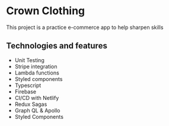 # Crown Clothing

This project is a practice e-commerce app to help sharpen skills

## Technologies and features

- Unit Testing
- Stripe integration
- Lambda functions
- Styled components
- Typescript
- Firebase
- CI/CD with Netlify
- Redux Sagas
- Graph QL & Apollo
- Styled Components
